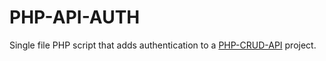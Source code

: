 # PHP-API-AUTH

Single file PHP script that adds authentication to a [PHP-CRUD-API](https://github.com/mevdschee/php-crud-api) project.
